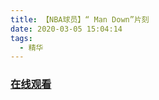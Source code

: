 ```yaml
---
title: 【NBA球员】“ Man Down”片刻
date: 2020-03-05 15:04:14
tags:
  - 精华
---
```


### <a href="https://weibo.com/tv/v/IxcFSf0jI?fid=1034:4479132063432719" target="_blank">在线观看</a>

